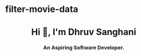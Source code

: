 # filter-movie-data
<h1 align="center">Hi 👋, I'm Dhruv Sanghani</h1>
<h3 align="center">An Aspiring Software Developer.</h3>
